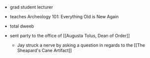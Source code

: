 - grad student lecturer

- teaches Archeology 101: Everything Old is New Again

- total dweeb
- sent party to the office of [[Augusta Tolus, Dean of Order]]
	- Jay struck a nerve by asking a question in regards to the [[The Sheapard's Cane Artifact]]